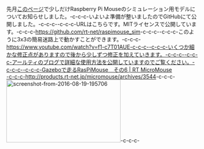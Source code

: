 先月<a href="https://lab.ueda.asia/?p=1136" target="_blank">このページ</a>で少しだけRaspberry Pi Mouseのシミュレーション用モデルについてお知らせしました。-c-c-c-いよいよ準備が整いましたのでGitHubにて公開しました。-c-c-c--c-c-c-URLはこちらです。MITライセンスで公開しています。-c-c-c-<a href="https://github.com/rt-net/raspimouse_sim" target="_blank">https://github.com/rt-net/raspimouse_sim</a>-c-c-c--c-c-c-このように3x3の簡易迷路上で動かすことができます。-c-c-c-https://www.youtube.com/watch?v=f1-c7T01AUE-c-c-c--c-c-c-いくつか細かな修正点がありますので後から少しずつ修正を加えていきます。-c-c-c--c-c-c-アールティのブログで詳細な使用方法を公開していますのでご覧ください。-c-c-c--c-c-c-<a href="http://products.rt-net.jp/micromouse/archives/3544" target="_blank">Gazeboで走るRasPiMouse　その6 | RT MicroMouse<br />-c-c-c-http://products.rt-net.jp/micromouse/archives/3544</a>-c-c-c-<a href="http://products.rt-net.jp/micromouse/archives/3544" target="_blank"><img src="https://lab.ueda.asia/wp-content/uploads/2016/09/Screenshot-from-2016-08-19-195706-300x165.png" alt="screenshot-from-2016-08-19-195706" width="300" height="165" class="alignnone size-medium wp-image-1412" /></a>-c-c-c-
